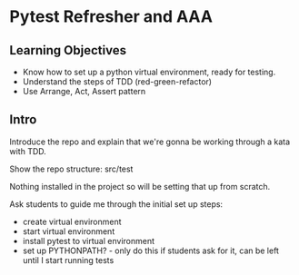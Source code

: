 # Pytest Refresher and AAA

## Learning Objectives

- Know how to set up a python virtual environment, ready for testing.
- Understand the steps of TDD (red-green-refactor)
- Use Arrange, Act, Assert pattern

## Intro

Introduce the repo and explain that we're gonna be working through a kata with TDD.

Show the repo structure: src/test

Nothing installed in the project so will be setting that up from scratch.

Ask students to guide me through the initial set up steps:

- create virtual environment
- start virtual environment
- install pytest to virtual environment
- set up PYTHONPATH? - only do this if students ask for it, can be left until I start running tests

